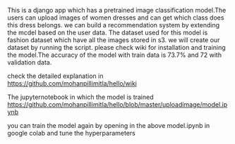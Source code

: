 This is a django app which has a pretrained image classification model.The users can upload images of women dresses and can get which class does this dress belongs.
we can build a recommendation system by extending the mcdel based on the user data.
The dataset used for this model is fashion dataset which have all the images stored in s3.
we will create our dataset by running the script.
please check wiki for installation and training the model.The accuracy of the model with train data is 73.7% and 72 with validation data.


check the detailed explanation in  https://github.com/mohanpillimitla/hello/wiki

The jupyternotebook in which the model is trained https://github.com/mohanpillimitla/hello/blob/master/uploadimage/model.ipynb

you can train the model again by opening in the above model.ipynb in google colab and tune the hyperparameters


